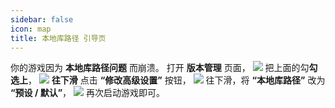 ```yaml
---
sidebar: false
icon: map
title: 本地库路径 引导页
---
```

你的游戏因为 **本地库路径问题** 而崩溃。
打开 **版本管理** 页面，
<img src="/assets/image/HMCL/版本管理.png">
把上面的勾**勾选上**，
<img src="/assets/image/HMCL/勾选.png">
**往下滑** 点击 **“修改高级设置”** 按钮，
<img src="/assets/image/HMCL/修改高级设置.png">
往下滑，将 **“本地库路径”** 改为 **“预设 / 默认”**，
<img src="/assets/image/HMCL/预设默认.png">
再次启动游戏即可。